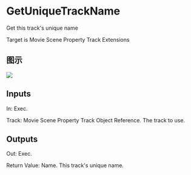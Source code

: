 # GetUniqueTrackName

Get this track's unique name

Target is Movie Scene Property Track Extensions

## 图示

![]($-20221218-20560164.png)

## Inputs

In: Exec.

Track: Movie Scene Property Track Object Reference. The track to use.  

## Outputs

Out: Exec.

Return Value: Name. This track's unique name.

